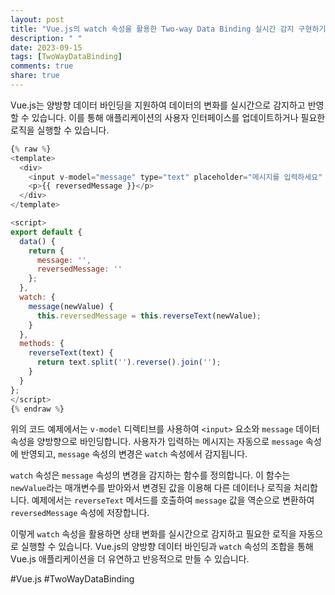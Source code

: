 ```yaml
---
layout: post
title: "Vue.js의 watch 속성을 활용한 Two-way Data Binding 실시간 감지 구현하기"
description: " "
date: 2023-09-15
tags: [TwoWayDataBinding]
comments: true
share: true
---
```


Vue.js는 양방향 데이터 바인딩을 지원하여 데이터의 변화를 실시간으로 감지하고 반영할 수 있습니다. 이를 통해 애플리케이션의 사용자 인터페이스를 업데이트하거나 필요한 로직을 실행할 수 있습니다.

```javascript
{% raw %}
<template>
  <div>
    <input v-model="message" type="text" placeholder="메시지를 입력하세요" />
    <p>{{ reversedMessage }}</p>
  </div>
</template>

<script>
export default {
  data() {
    return {
      message: '',
      reversedMessage: ''
    };
  },
  watch: {
    message(newValue) {
      this.reversedMessage = this.reverseText(newValue);
    }
  },
  methods: {
    reverseText(text) {
      return text.split('').reverse().join('');
    }
  }
};
</script>
{% endraw %}
```

위의 코드 예제에서는 `v-model` 디렉티브를 사용하여 `<input>` 요소와 `message` 데이터 속성을 양방향으로 바인딩합니다. 사용자가 입력하는 메시지는 자동으로 `message` 속성에 반영되고, `message` 속성의 변경은 `watch` 속성에서 감지됩니다.

`watch` 속성은 `message` 속성의 변경을 감지하는 함수를 정의합니다. 이 함수는 `newValue`라는 매개변수를 받아와서 변경된 값을 이용해 다른 데이터나 로직을 처리합니다. 예제에서는 `reverseText` 메서드를 호출하여 `message` 값을 역순으로 변환하여 `reversedMessage` 속성에 저장합니다.

이렇게 `watch` 속성을 활용하면 상태 변화를 실시간으로 감지하고 필요한 로직을 자동으로 실행할 수 있습니다. Vue.js의 양방향 데이터 바인딩과 `watch` 속성의 조합을 통해 Vue.js 애플리케이션을 더 유연하고 반응적으로 만들 수 있습니다.

#Vue.js #TwoWayDataBinding